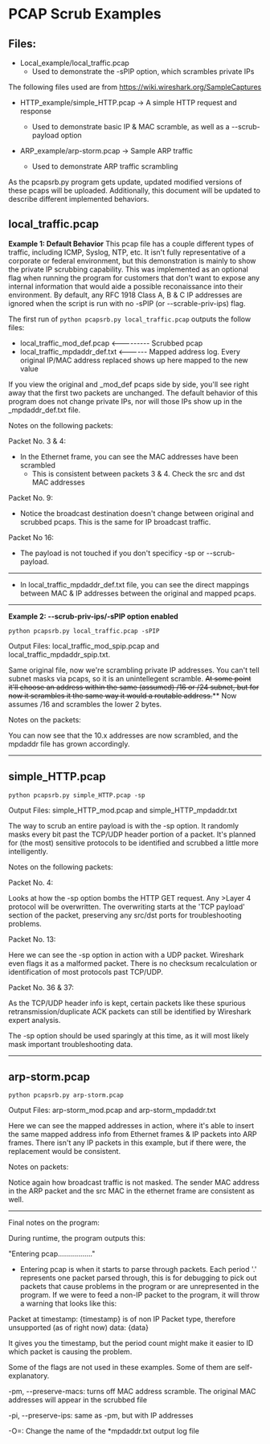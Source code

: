 # PCAP Scrub Examples

## Files:

- Local_example/local_traffic.pcap
  - Used to demonstrate the -sPIP option, which scrambles private IPs

The following files used are from https://wiki.wireshark.org/SampleCaptures

- HTTP_example/simple_HTTP.pcap -> A simple HTTP request and response
  - Used to demonstrate basic IP & MAC scramble, as well as a --scrub-payload option

- ARP_example/arp-storm.pcap -> Sample ARP traffic
  - Used to demonstrate ARP traffic scrambling

As the pcapsrb.py program gets update, updated modified versions of these pcaps will be uploaded. Additionally, this document will be updated to describe different implemented behaviors.

## local_traffic.pcap

**Example 1: Default Behavior**
This pcap file has a couple different types of traffic, including ICMP, Syslog, NTP, etc. It isn't fully representative of a corporate or federal environment, but this demonstration is mainly to show the private IP scrubbing capability. This was implemented as an optional flag when running the program for customers that don't want to expose any internal information that would aide a possible reconaissance into their environment. By default, any RFC 1918 Class A, B & C IP addresses are ignored when the script is run with no -sPIP (or --scrable-priv-ips) flag.

The first run of `python pcapsrb.py local_traffic.pcap` outputs the follow files:
- local_traffic_mod_def.pcap <--------- Scrubbed pcap
- local_traffic_mpdaddr_def.txt <------ Mapped address log. Every original IP/MAC address replaced shows up here mapped to the new value

If you view the original and \_mod\_def pcaps side by side, you'll see right away that the first two packets are unchanged. The default behavior of this program does not change private IPs, nor will those IPs show up in the \_mpdaddr\_def.txt file.

Notes on the following packets:

Packet No. 3 & 4:
- In the Ethernet frame, you can see the MAC addresses have been scrambled
  - This is consistent between packets 3 & 4. Check the src and dst MAC addresses

Packet No. 9:
- Notice the broadcast destination doesn't change between original and scrubbed pcaps. This is the same for IP broadcast traffic.

Packet No 16:
- The payload is not touched if you don't specificy -sp or --scrub-payload.

***
- In local_traffic_mpdaddr_def.txt file, you can see the direct mappings between MAC & IP addresses between the original and mapped pcaps.

***

**Example 2: --scrub-priv-ips/-sPIP option enabled**

`python pcapsrb.py local_traffic.pcap -sPIP`

Output Files: local_traffic_mod_spip.pcap and local_traffic_mpdaddr_spip.txt.

Same original file, now we're scrambling private IP addresses. You can't tell subnet masks via pcaps, so it is an unintellegent scramble. ~~At some point it'll choose an address within the same (assumed) /16 or /24 subnet, but for now it scrambles it the same way it would a routable address.~~** Now assumes /16 and scrambles the lower 2 bytes.

Notes on the packets:

You can now see that the 10.x addresses are now scrambled, and the mpdaddr file has grown accordingly.
***
## simple_HTTP.pcap

`python pcapsrb.py simple_HTTP.pcap -sp`

Output Files: simple_HTTP_mod.pcap and simple_HTTP_mpdaddr.txt

The way to scrub an entire payload is with the -sp option. It randomly masks every bit past the TCP/UDP header portion of a packet. It's planned for (the most) sensitive protocols to be identified and scrubbed a little more intelligently.

Notes on the following packets:

Packet No. 4:

Looks at how the -sp option bombs the HTTP GET request. Any >Layer 4 protocol will be overwritten. The overwriting starts at the 'TCP payload' section of the packet, preserving any src/dst ports for troubleshooting problems. 

Packet No. 13:

Here we can see the -sp option in action with a UDP packet. Wireshark even flags it as a malformed packet. There is no checksum recalculation or identification of most protocols past TCP/UDP.

Packet No. 36 & 37:

As the TCP/UDP header info is kept, certain packets like these spurious retransmission/duplicate ACK packets can still be identified by Wireshark expert analysis.

The -sp option should be used sparingly at this time, as it will most likely mask important troubleshooting data.
***
## arp-storm.pcap

`python pcapsrb.py arp-storm.pcap`

Output Files: arp-storm_mod.pcap and arp-storm_mpdaddr.txt

Here we can see the mapped addresses in action, where it's able to insert the same mapped address info from Ethernet frames & IP packets into ARP frames. There isn't any IP packets in this example, but if there were, the replacement would be consistent.

Notes on packets:

Notice again how broadcast traffic is not masked. The sender MAC address in the ARP packet and the src MAC in the ethernet frame are consistent as well.
***

Final notes on the program:

During runtime, the program outputs this:

"Entering pcap................."

- Entering pcap is when it starts to parse through packets. Each period '.' represents one packet parsed through, this is for debugging to pick out packets that cause problems in the program or are unrepresented in the program. If we were to feed a non-IP packet to the program, it will throw a warning that looks like this:

Packet at timestamp: {timestamp} is of non IP Packet type, therefore unsupported (as of right now)
data: {data}

It gives you the timestamp, but the period count might make it easier to ID which packet is causing the problem.

Some of the flags are not used in these examples. Some of them are self-explanatory.

-pm, --preserve-macs: turns off MAC address scramble. The original MAC addresses will appear in the scrubbed file

-pi, --preserve-ips: same as -pm, but with IP addresses

-O=<OUTFILE>: Change the name of the \*mpdaddr.txt output log file